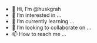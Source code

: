 - 👋 Hi, I’m @huskgrah
- 👀 I’m interested in ...
- 🌱 I’m currently learning ...
- 💞️ I’m looking to collaborate on ...
- 📫 How to reach me ...

<!---
huskgrah/huskgrah is a ✨ special ✨ repository because its `README.md` (this file) appears on your GitHub profile.
You can click the Preview link to take a look at your changes.
--->
